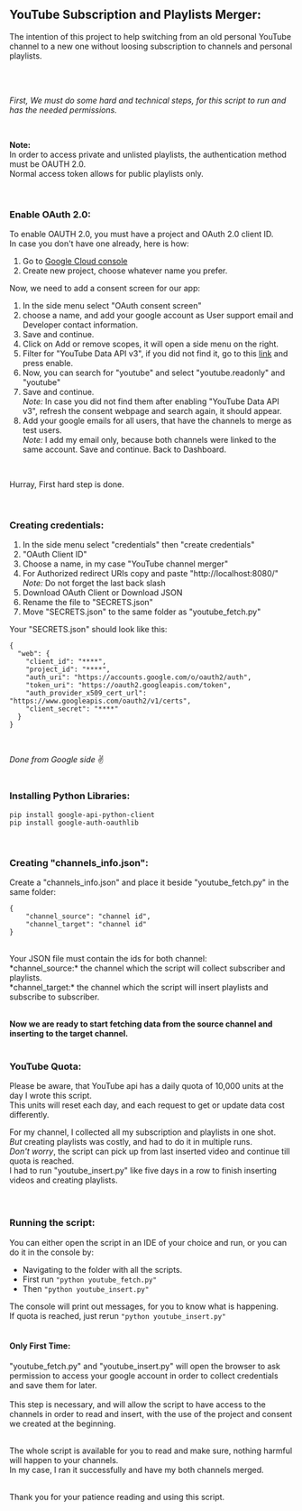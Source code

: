 ## YouTube Subscription and Playlists Merger:
The intention of this project to help switching from an old personal YouTube channel to a new one without loosing subscription to channels and personal playlists.

<br>
<br>

*First, We must do some hard and technical steps, for this script to run and has the needed permissions.*

<br>

**Note:**
<br>
In order to access private and unlisted playlists, the authentication method must be OAUTH 2.0.<br>
Normal access token allows for public playlists only.<br>

<br>

### **Enable OAuth 2.0:**

To enable OAUTH 2.0, you must have a project and OAuth 2.0 client ID.
<br>
In case you don't have one already, here is how:
1. Go to [Google Cloud console](https://console.cloud.google.com/apis/dashboard)
2. Create new project, choose whatever name you prefer.


Now, we need to add a consent screen for our app:
1. In the side menu select "OAuth consent screen"
2. choose a name, and add your google account as User support email and Developer contact information.
3. Save and continue.
4. Click on Add or remove scopes, it will open a side menu on the right.
5. Filter for "YouTube Data API v3", if you did not find it, go to this [link](https://console.cloud.google.com/apis/library/youtube.googleapis.com) and press enable.
6. Now, you can search for "youtube" and select "youtube.readonly" and "youtube"
7. Save and continue.<br>
   *Note:* In case you did not find them after enabling "YouTube Data API v3", refresh the consent webpage and search again, it should appear.
8. Add your google emails for all users, that have the channels to merge as test users.<br>
*Note:* I add my email only, because both channels were linked to the same account.
Save and continue.
Back to Dashboard.
<br>

Hurray, First hard step is done.

<br>

### **Creating credentials:**
1. In the side menu select "credentials" then "create credentials"
2. "OAuth Client ID"
3. Choose a name, in my case "YouTube channel merger"
4. For Authorized redirect URIs copy and paste "http://localhost:8080/"
   <br>*Note:* Do not forget the last back slash
5. Download OAuth Client or Download JSON
6. Rename the file to "SECRETS.json"
7. Move "SECRETS.json" to the same folder as "youtube_fetch.py"

Your "SECRETS.json" should look like this:
```
{
  "web": {
    "client_id": "****",
    "project_id": "****",
    "auth_uri": "https://accounts.google.com/o/oauth2/auth",
    "token_uri": "https://oauth2.googleapis.com/token",
    "auth_provider_x509_cert_url": "https://www.googleapis.com/oauth2/v1/certs",
    "client_secret": "****"
  }
}
```
<br>

*Done from Google side* :v:
<br>
<br>

### Installing Python Libraries:
```
pip install google-api-python-client
pip install google-auth-oauthlib
```
<br>


### Creating "channels_info.json":
Create a "channels_info.json" and place it beside "youtube_fetch.py" in the same folder:
```
{
    "channel_source": "channel id",
    "channel_target": "channel id"
}
```
<br>
Your JSON file must contain the ids for both channel:<br>
*channel_source:* the channel which the script will collect subscriber and playlists.<br>
*channel_target:* the channel which the script will insert playlists and subscribe to subscriber.<br><br>

**Now we are ready to start fetching data from the source channel and inserting to the target channel.**<br><br>

### **YouTube Quota:**
Please be aware, that YouTube api has a daily quota of 10,000 units at the day I wrote this script.<br>
This units will reset each day, and each request to get or update data cost differently.<br>

For my channel, I collected all my subscription and playlists in one shot.<br>
*But* creating playlists was costly, and had to do it in multiple runs.<br>
*Don't worry*, the script can pick up from last inserted video and continue till quota is reached.<br>
I had to run "youtube_insert.py" like five days in a row to finish inserting videos and creating playlists.<br><br><br>

### **Running the script:**
You can either open the script in an IDE of your choice and run, or you can do it in the console by:
- Navigating to the folder with all the scripts.
- First run `"python youtube_fetch.py"`
- Then `"python youtube_insert.py"`

The console will print out messages, for you to know what is happening.<br>
If quota is reached, just rerun `"python youtube_insert.py"`<br><br>

#### **Only First Time:**
"youtube_fetch.py" and "youtube_insert.py" will open the browser to ask permission to access your google account in order to collect credentials and save them for later.<br><br>
This step is necessary, and will allow the script to have access to the channels in order to read and insert, with the use of the project and consent we created at the beginning.<br><br>

The whole script is available for you to read and make sure, nothing harmful will happen to your channels.<br>
In my case, I ran it successfully and have my both channels merged.<br><br>

Thank you for your patience reading and using this script.